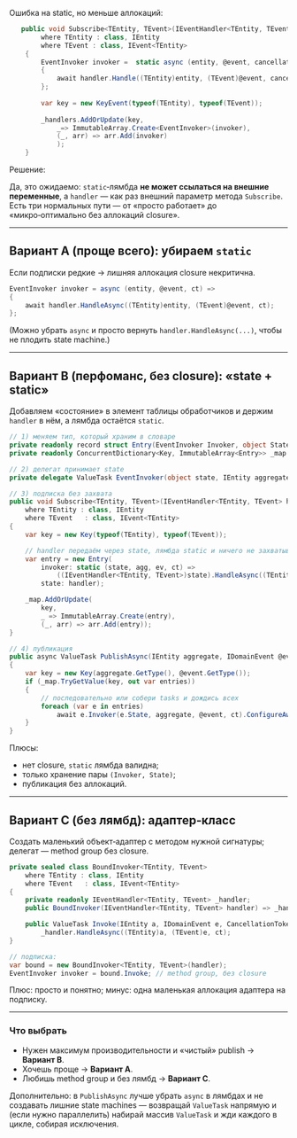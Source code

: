 
Ошибка на static, но меньше аллокаций:

```csharp
   public void Subscribe<TEntity, TEvent>(IEventHandler<TEntity, TEvent> handler)
        where TEntity : class, IEntity
        where TEvent : class, IEvent<TEntity>
    {
        EventInvoker invoker =  static async (entity, @event, cancellationToken) =>
        {
            await handler.Handle((TEntity)entity, (TEvent)@event, cancellationToken);
        };
        
        var key = new KeyEvent(typeof(TEntity), typeof(TEvent));
        
        _handlers.AddOrUpdate(key,
            _=> ImmutableArray.Create<EventInvoker>(invoker),
            (_, arr) => arr.Add(invoker)
            );
    }
```


Решение:

Да, это ожидаемо: `static`‑лямбда **не может ссылаться на внешние переменные**, а `handler` — как раз внешний параметр метода `Subscribe`. Есть три нормальных пути — от «просто работает» до «микро‑оптимально без аллокаций closure».

---

## Вариант A (проще всего): убираем `static`

Если подписки редкие → лишняя аллокация closure некритична.

```csharp
EventInvoker invoker = async (entity, @event, ct) =>
{
    await handler.HandleAsync((TEntity)entity, (TEvent)@event, ct);
};
```

(Можно убрать `async` и просто вернуть `handler.HandleAsync(...)`, чтобы не плодить state machine.)

---

## Вариант B (перфоманс, без closure): «state + static»

Добавляем «состояние» в элемент таблицы обработчиков и держим `handler` в нём, а лямбда остаётся `static`.

```csharp
// 1) меняем тип, который храним в словаре
private readonly record struct Entry(EventInvoker Invoker, object State);
private readonly ConcurrentDictionary<Key, ImmutableArray<Entry>> _map = new();

// 2) делегат принимает state
private delegate ValueTask EventInvoker(object state, IEntity aggregate, IDomainEvent @event, CancellationToken ct);

// 3) подписка без захвата
public void Subscribe<TEntity, TEvent>(IEventHandler<TEntity, TEvent> handler)
    where TEntity : class, IEntity
    where TEvent   : class, IEvent<TEntity>
{
    var key = new Key(typeof(TEntity), typeof(TEvent));

    // handler передаём через state, лямбда static и ничего не захватывает
    var entry = new Entry(
        invoker: static (state, agg, ev, ct) =>
            ((IEventHandler<TEntity, TEvent>)state).HandleAsync((TEntity)agg, (TEvent)ev, ct),
        state: handler);

    _map.AddOrUpdate(
        key,
        _ => ImmutableArray.Create(entry),
        (_, arr) => arr.Add(entry));
}

// 4) публикация
public async ValueTask PublishAsync(IEntity aggregate, IDomainEvent @event, CancellationToken ct = default)
{
    var key = new Key(aggregate.GetType(), @event.GetType());
    if (_map.TryGetValue(key, out var entries))
    {
        // последовательно или собери tasks и дождись всех
        foreach (var e in entries)
            await e.Invoker(e.State, aggregate, @event, ct).ConfigureAwait(false);
    }
}
```

Плюсы:

* нет closure, `static` лямбда валидна;
* только хранение пары `(Invoker, State)`;
* публикация без аллокаций.

---

## Вариант C (без лямбд): адаптер‑класс

Создать маленький объект‑адаптер с методом нужной сигнатуры; делегат — method group без closure.

```csharp
private sealed class BoundInvoker<TEntity, TEvent>
    where TEntity : class, IEntity
    where TEvent   : class, IEvent<TEntity>
{
    private readonly IEventHandler<TEntity, TEvent> _handler;
    public BoundInvoker(IEventHandler<TEntity, TEvent> handler) => _handler = handler;

    public ValueTask Invoke(IEntity a, IDomainEvent e, CancellationToken ct) =>
        _handler.HandleAsync((TEntity)a, (TEvent)e, ct);
}

// подписка:
var bound = new BoundInvoker<TEntity, TEvent>(handler);
EventInvoker invoker = bound.Invoke; // method group, без closure
```

Плюс: просто и понятно; минус: одна маленькая аллокация адаптера на подписку.

---

### Что выбрать

* Нужен максимум производительности и «чистый» publish → **Вариант B**.
* Хочешь проще → **Вариант A**.
* Любишь method group и без лямбд → **Вариант C**.

Дополнительно: в `PublishAsync` лучше убрать `async` в лямбдах и не создавать лишние state machines — возвращай `ValueTask` напрямую и (если нужно параллелить) набирай массив `ValueTask` и жди каждого в цикле, собирая исключения.
